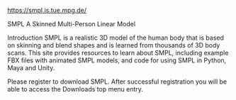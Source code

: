 https://smpl.is.tue.mpg.de/

SMPL
A Skinned Multi-Person Linear Model

Introduction
SMPL is a realistic 3D model of the human body that is based on skinning and blend shapes and is learned from thousands of 3D body scans. This site provides resources to learn about SMPL, including example FBX files with animated SMPL models, and code for using SMPL in Python, Maya and Unity.

Please register to download SMPL. After successful registration you will be able to access the Downloads top menu entry.

